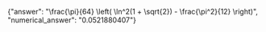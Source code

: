 {"answer": "\\frac{\\pi}{64} \\left( \\ln^2(1 + \\sqrt{2}) - \\frac{\\pi^2}{12} \\right)", "numerical_answer": "0.0521880407"}